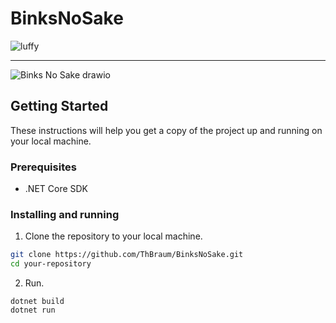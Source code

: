 # BinksNoSake

![luffy](https://github.com/ThBraum/Images-for-GitHub/assets/85642694/bd78e977-cf92-4396-90d0-f7769c65b62c)

***
![Binks No Sake drawio](https://github.com/ThBraum/BinksNoSake/assets/85642694/bcd76a3d-d5dd-45c7-9311-3fe3c3c42083)

## Getting Started

These instructions will help you get a copy of the project up and running on your local machine.

### Prerequisites

- .NET Core SDK


### Installing and running

1. Clone the repository to your local machine.

```bash
git clone https://github.com/ThBraum/BinksNoSake.git
cd your-repository
```


2. Run.
```console
dotnet build
dotnet run
```
